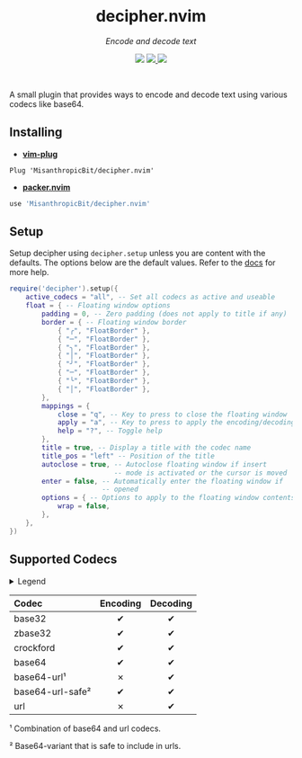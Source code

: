 <div align="center">
  <br />
  <h1>decipher.nvim</h1>
  <p><i>Encode and decode text</i></p>
  <p>
    <img src="https://img.shields.io/badge/version-1.0.0-blue?style=flat-square" />
    <a href="https://img.shields.io/github/actions/workflow/status/MisanthropicBit/decipher.nvim/ci.yml?branch=master&style=flat-square">
        <img src="https://img.shields.io/github/actions/workflow/status/MisanthropicBit/decipher.nvim/ci.yml?branch=master&style=flat-square" />
    </a>
    <a href="/LICENSE">
        <img src="https://img.shields.io/github/license/MisanthropicBit/decipher.nvim?style=flat-square" />
    </a>
  </p>
  <br />
</div>

A small plugin that provides ways to encode and decode text using various codecs
like base64.

## Installing

* **[vim-plug](https://github.com/junegunn/vim-plug)**

```vim
Plug 'MisanthropicBit/decipher.nvim'
```

* **[packer.nvim](https://github.com/wbthomason/packer.nvim)**

```lua
use 'MisanthropicBit/decipher.nvim'
```

## Setup

Setup decipher using `decipher.setup` unless you are content with the defaults.
The options below are the default values. Refer to the
[docs](doc/decipher.txt) for more help.

```lua
require('decipher').setup({
    active_codecs = "all", -- Set all codecs as active and useable
    float = { -- Floating window options
        padding = 0, -- Zero padding (does not apply to title if any)
        border = { -- Floating window border
            { "╭", "FloatBorder" },
            { "─", "FloatBorder" },
            { "╮", "FloatBorder" },
            { "│", "FloatBorder" },
            { "╯", "FloatBorder" },
            { "─", "FloatBorder" },
            { "╰", "FloatBorder" },
            { "│", "FloatBorder" },
        },
        mappings = {
            close = "q", -- Key to press to close the floating window
            apply = "a", -- Key to press to apply the encoding/decoding
            help = "?", -- Toggle help
        },
        title = true, -- Display a title with the codec name
        title_pos = "left" -- Position of the title
        autoclose = true, -- Autoclose floating window if insert
                          -- mode is activated or the cursor is moved
        enter = false, -- Automatically enter the floating window if
                       -- opened
        options = { -- Options to apply to the floating window contents
            wrap = false,
        },
    },
})
```

## Supported Codecs

<details>
<summary>Legend</summary>

* ✔ = supported
* 🗓️ = planned
</details>

| Codec            | Encoding  | Decoding  |
| :--------------- | :-------: | :-------: |
| base32           | ✔         | ✔         |
| zbase32          | ✔         | ✔         |
| crockford        | ✔         | ✔         |
| base64           | ✔         | ✔         |
| base64-url¹      | ✗         | ✔         |
| base64-url-safe² | ✔         | ✔         |
| url              | ✗         | ✔         |

¹ Combination of base64 and url codecs.

² Base64-variant that is safe to include in urls.
